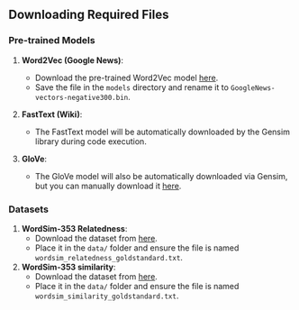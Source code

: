 ## Downloading Required Files

### Pre-trained Models

1. **Word2Vec (Google News)**:
   - Download the pre-trained Word2Vec model [here](https://code.google.com/archive/p/word2vec/).
   - Save the file in the `models` directory and rename it to `GoogleNews-vectors-negative300.bin`.

2. **FastText (Wiki)**:
   - The FastText model will be automatically downloaded by the Gensim library during code execution.

3. **GloVe**:
   - The GloVe model will also be automatically downloaded via Gensim, but you can manually download it [here](https://nlp.stanford.edu/projects/glove/).

### Datasets

1. **WordSim-353 Relatedness**:
   - Download the dataset from [here](http://www.gabrilovich.com/resources/data/wordsim353/).
   - Place it in the `data/` folder and ensure the file is named `wordsim_relatedness_goldstandard.txt`.
2. **WordSim-353 similarity**:
   - Download the dataset from [here](http://www.gabrilovich.com/resources/data/wordsim353/).
   - Place it in the `data/` folder and ensure the file is named `wordsim_similarity_goldstandard.txt`.